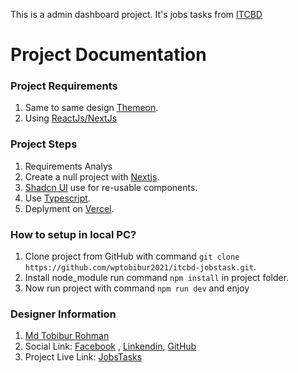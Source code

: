 This is a admin dashboard project. It's jobs tasks from [ITCBD](https://itcbd.com/)

# Project Documentation

### Project Requirements

1. Same to same design [Themeon](https://themeon.net/nifty/v3.0.1/ui-elements/typography/).
2. Using [ReactJs/NextJs](https://react.dev/)

### Project Steps

1. Requirements Analys
2. Create a null project with [Nextjs](https://nextjs.org/).
3. [Shadcn UI](https://ui.shadcn.com/docs/installation/next) use for re-usable components.
4. Use [Typescript](https://www.typescriptlang.org/).
5. Deplyment on [Vercel](https://vercel.com).

### How to setup in local PC?

1. Clone project from GitHub with command `git clone https://github.com/wptobibur2021/itcbd-jobstask.git`.
2. Install node_module run command `npm install` in project folder.
3. Now run project with command `npm run dev` and enjoy

### Designer Information

1. [Md Tobibur Rohman](https://tobibur.me)
2. Social Link: [Facebook](https://www.facebook.com/tobibur96/) , [Linkendin](https://www.linkedin.com/in/tobibur), [GitHub](https://github.com/wptobibur2021)
3. Project Live Link: [JobsTasks](https://itcbd-jobstask.vercel.app/)
